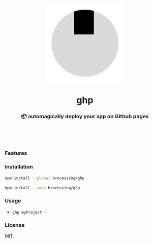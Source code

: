 <div align="center">

![Logo](assets/logo.gif "Logo")
# ghp
### :package: automagically deploy your app on Github pages

</div>
<br>
<br>
<br>

### Features

### Installation

```sh
npm install --global brocessing/ghp
```

```sh
npm install --save brocessing/ghp
```

### Usage

- `ghp myProject -`

### License
MIT.